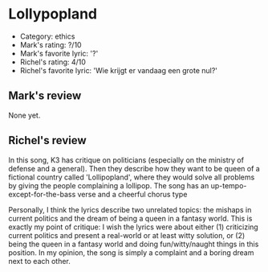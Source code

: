# Lollypopland

 * Category: ethics
 * Mark's rating: ?/10
 * Mark's  favorite lyric: '?'
 * Richel's rating: 4/10
 * Richel's favorite lyric: 'Wie krijgt er vandaag een grote nul?'

## Mark's review

None yet.

## Richel's review

In this song, K3 has critique on politicians (especially on the ministry
of defense and a general). Then they describe how they want to be queen
of a fictional country called 'Lollipopland', where they would solve all
problems by giving the people complaining a lollipop. The song has an
up-tempo-except-for-the-bass verse and a cheerful chorus type

Personally, I think the lyrics describe two unrelated topics: the
mishaps in current politics and the dream of being a queen in a fantasy
world. This is exactly my point of critique: I wish the lyrics were
about either (1) criticizing current politics and present a real-world
or at least witty solution, or (2) being the queen in a fantasy world
and doing fun/witty/naught things in this position. In my opinion, the
song is simply a complaint and a boring dream next to each other.